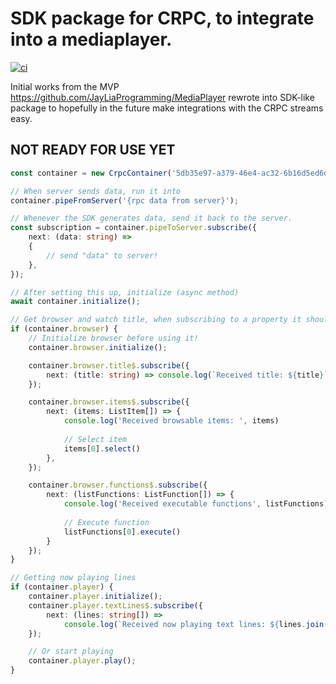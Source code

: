 # SDK package for CRPC, to integrate into a mediaplayer.

[![ci](https://github.com/Sight-and-Sound/Crestron-MediaPlayer-SDK/workflows/ci/badge.svg)](https://github.com/Sight-and-Sound/Crestron-MediaPlayer-SDK/actions/workflows/ci.yml)

Initial works from the MVP https://github.com/JayLiaProgramming/MediaPlayer rewrote into SDK-like package to hopefully
in the future make integrations with the CRPC streams easy.

## NOT READY FOR USE YET

```typescript
const container = new CrpcContainer('5db35e97-a379-46e4-ac32-6b16d5ed6d3e');

// When server sends data, run it into
container.pipeFromServer('{rpc data from server}');

// Whenever the SDK generates data, send it back to the server.
const subscription = container.pipeToServer.subscribe({
    next: (data: string) =>
    {
        // send "data" to server!
    },
});

// After setting this up, initialize (async method)
await container.initialize();

// Get browser and watch title, when subscribing to a property it should automatically be retrieved by the SDK
if (container.browser) {
    // Initialize browser before using it!
    container.browser.initialize();

    container.browser.title$.subscribe({
        next: (title: string) => console.log(`Received title: ${title}`),
    });

    container.browser.items$.subscribe({
        next: (items: ListItem[]) => {
            console.log('Received browsable items: ', items)
            
            // Select item
            items[0].select()
        },
    });

    container.browser.functions$.subscribe({
        next: (listFunctions: ListFunction[]) => {
            console.log('Received executable functions', listFunctions);
            
            // Execute function
            listFunctions[0].execute()
        }
    });
}

// Getting now playing lines
if (container.player) {
    container.player.initialize();
    container.player.textLines$.subscribe({
        next: (lines: string[]) =>
            console.log(`Received now playing text lines: ${lines.join(' - ')}`),
    });

    // Or start playing
    container.player.play();
}
```
